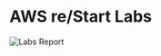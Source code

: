 # AWS re/Start Labs
![Labs Report](https://github.com/cbecerrae/aws-restart-labs/assets/143916645/4c1c7db2-e4cb-4547-9d3f-cdcea47192c9)
